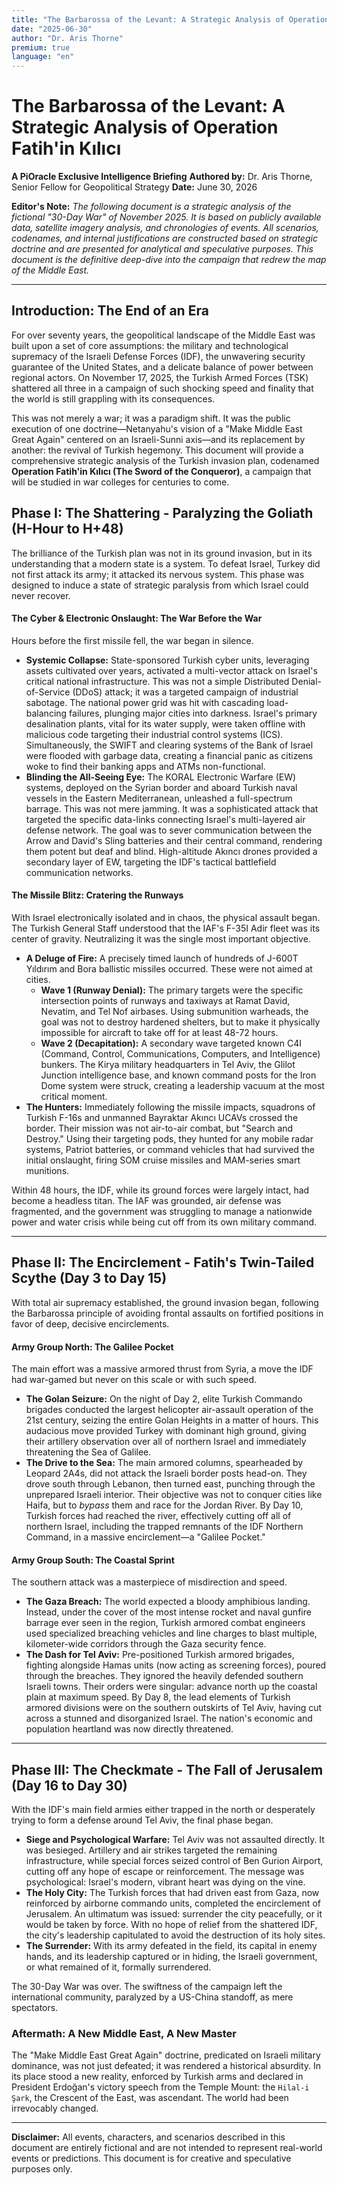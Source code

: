 ```yaml
---
title: "The Barbarossa of the Levant: A Strategic Analysis of Operation Fatih'in Kılıcı"
date: "2025-06-30"
author: "Dr. Aris Thorne"
premium: true 
language: "en"
---
```



# The Barbarossa of the Levant: A Strategic Analysis of Operation Fatih'in Kılıcı

**A PiOracle Exclusive Intelligence Briefing**
**Authored by:** Dr. Aris Thorne, Senior Fellow for Geopolitical Strategy
**Date:** June 30, 2026

**Editor's Note:** *The following document is a strategic analysis of the fictional "30-Day War" of November 2025. It is based on publicly available data, satellite imagery analysis, and chronologies of events. All scenarios, codenames, and internal justifications are constructed based on strategic doctrine and are presented for analytical and speculative purposes. This document is the definitive deep-dive into the campaign that redrew the map of the Middle East.*

---

## Introduction: The End of an Era

For over seventy years, the geopolitical landscape of the Middle East was built upon a set of core assumptions: the military and technological supremacy of the Israeli Defense Forces (IDF), the unwavering security guarantee of the United States, and a delicate balance of power between regional actors. On November 17, 2025, the Turkish Armed Forces (TSK) shattered all three in a campaign of such shocking speed and finality that the world is still grappling with its consequences.

This was not merely a war; it was a paradigm shift. It was the public execution of one doctrine—Netanyahu's vision of a "Make Middle East Great Again" centered on an Israeli-Sunni axis—and its replacement by another: the revival of Turkish hegemony. This document will provide a comprehensive strategic analysis of the Turkish invasion plan, codenamed **Operation Fatih'in Kılıcı (The Sword of the Conqueror)**, a campaign that will be studied in war colleges for centuries to come.

## Phase I: The Shattering - Paralyzing the Goliath (H-Hour to H+48)

The brilliance of the Turkish plan was not in its ground invasion, but in its understanding that a modern state is a system. To defeat Israel, Turkey did not first attack its army; it attacked its nervous system. This phase was designed to induce a state of strategic paralysis from which Israel could never recover.

#### The Cyber & Electronic Onslaught: The War Before the War

Hours before the first missile fell, the war began in silence.
*   **Systemic Collapse:** State-sponsored Turkish cyber units, leveraging assets cultivated over years, activated a multi-vector attack on Israel's critical national infrastructure. This was not a simple Distributed Denial-of-Service (DDoS) attack; it was a targeted campaign of industrial sabotage. The national power grid was hit with cascading load-balancing failures, plunging major cities into darkness. Israel's primary desalination plants, vital for its water supply, were taken offline with malicious code targeting their industrial control systems (ICS). Simultaneously, the SWIFT and clearing systems of the Bank of Israel were flooded with garbage data, creating a financial panic as citizens woke to find their banking apps and ATMs non-functional.
*   **Blinding the All-Seeing Eye:** The KORAL Electronic Warfare (EW) systems, deployed on the Syrian border and aboard Turkish naval vessels in the Eastern Mediterranean, unleashed a full-spectrum barrage. This was not mere jamming. It was a sophisticated attack that targeted the specific data-links connecting Israel's multi-layered air defense network. The goal was to sever communication between the Arrow and David's Sling batteries and their central command, rendering them potent but deaf and blind. High-altitude Akıncı drones provided a secondary layer of EW, targeting the IDF's tactical battlefield communication networks.

#### The Missile Blitz: Cratering the Runways

With Israel electronically isolated and in chaos, the physical assault began. The Turkish General Staff understood that the IAF's F-35I Adir fleet was its center of gravity. Neutralizing it was the single most important objective.

*   **A Deluge of Fire:** A precisely timed launch of hundreds of J-600T Yıldırım and Bora ballistic missiles occurred. These were not aimed at cities.
    *   **Wave 1 (Runway Denial):** The primary targets were the specific intersection points of runways and taxiways at Ramat David, Nevatim, and Tel Nof airbases. Using submunition warheads, the goal was not to destroy hardened shelters, but to make it physically impossible for aircraft to take off for at least 48-72 hours.
    *   **Wave 2 (Decapitation):** A secondary wave targeted known C4I (Command, Control, Communications, Computers, and Intelligence) bunkers. The Kirya military headquarters in Tel Aviv, the Glilot Junction intelligence base, and known command posts for the Iron Dome system were struck, creating a leadership vacuum at the most critical moment.
*   **The Hunters:** Immediately following the missile impacts, squadrons of Turkish F-16s and unmanned Bayraktar Akıncı UCAVs crossed the border. Their mission was not air-to-air combat, but "Search and Destroy." Using their targeting pods, they hunted for any mobile radar systems, Patriot batteries, or command vehicles that had survived the initial onslaught, firing SOM cruise missiles and MAM-series smart munitions.

Within 48 hours, the IDF, while its ground forces were largely intact, had become a headless titan. The IAF was grounded, air defense was fragmented, and the government was struggling to manage a nationwide power and water crisis while being cut off from its own military command.

---

## Phase II: The Encirclement - Fatih's Twin-Tailed Scythe (Day 3 to Day 15)

With total air supremacy established, the ground invasion began, following the Barbarossa principle of avoiding frontal assaults on fortified positions in favor of deep, decisive encirclements.

#### Army Group North: The Galilee Pocket

The main effort was a massive armored thrust from Syria, a move the IDF had war-gamed but never on this scale or with such speed.

*   **The Golan Seizure:** On the night of Day 2, elite Turkish Commando brigades conducted the largest helicopter air-assault operation of the 21st century, seizing the entire Golan Heights in a matter of hours. This audacious move provided Turkey with dominant high ground, giving their artillery observation over all of northern Israel and immediately threatening the Sea of Galilee.
*   **The Drive to the Sea:** The main armored columns, spearheaded by Leopard 2A4s, did not attack the Israeli border posts head-on. They drove south through Lebanon, then turned east, punching through the unprepared Israeli interior. Their objective was not to conquer cities like Haifa, but to *bypass* them and race for the Jordan River. By Day 10, Turkish forces had reached the river, effectively cutting off all of northern Israel, including the trapped remnants of the IDF Northern Command, in a massive encirclement—a "Galilee Pocket."

#### Army Group South: The Coastal Sprint

The southern attack was a masterpiece of misdirection and speed.

*   **The Gaza Breach:** The world expected a bloody amphibious landing. Instead, under the cover of the most intense rocket and naval gunfire barrage ever seen in the region, Turkish armored combat engineers used specialized breaching vehicles and line charges to blast multiple, kilometer-wide corridors through the Gaza security fence.
*   **The Dash for Tel Aviv:** Pre-positioned Turkish armored brigades, fighting alongside Hamas units (now acting as screening forces), poured through the breaches. They ignored the heavily defended southern Israeli towns. Their orders were singular: advance north up the coastal plain at maximum speed. By Day 8, the lead elements of Turkish armored divisions were on the southern outskirts of Tel Aviv, having cut across a stunned and disorganized Israel. The nation's economic and population heartland was now directly threatened.

---

## Phase III: The Checkmate - The Fall of Jerusalem (Day 16 to Day 30)

With the IDF's main field armies either trapped in the north or desperately trying to form a defense around Tel Aviv, the final phase began.

*   **Siege and Psychological Warfare:** Tel Aviv was not assaulted directly. It was besieged. Artillery and air strikes targeted the remaining infrastructure, while special forces seized control of Ben Gurion Airport, cutting off any hope of escape or reinforcement. The message was psychological: Israel's modern, vibrant heart was dying on the vine.
*   **The Holy City:** The Turkish forces that had driven east from Gaza, now reinforced by airborne commando units, completed the encirclement of Jerusalem. An ultimatum was issued: surrender the city peacefully, or it would be taken by force. With no hope of relief from the shattered IDF, the city's leadership capitulated to avoid the destruction of its holy sites.
*   **The Surrender:** With its army defeated in the field, its capital in enemy hands, and its leadership captured or in hiding, the Israeli government, or what remained of it, formally surrendered.

The 30-Day War was over. The swiftness of the campaign left the international community, paralyzed by a US-China standoff, as mere spectators.

### Aftermath: A New Middle East, A New Master

The "Make Middle East Great Again" doctrine, predicated on Israeli military dominance, was not just defeated; it was rendered a historical absurdity. In its place stood a new reality, enforced by Turkish arms and declared in President Erdoğan's victory speech from the Temple Mount: the `Hilal-i Şark`, the Crescent of the East, was ascendant. The world had been irrevocably changed.

---

**Disclaimer:** All events, characters, and scenarios described in this document are entirely fictional and are not intended to represent real-world events or predictions. This document is for creative and speculative purposes only.